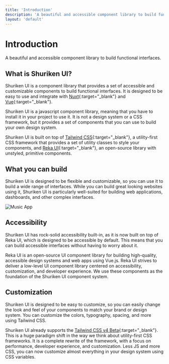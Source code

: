 ```yaml
---
title: 'Introduction'
description: 'A beautiful and accessible component library to build functional interfaces.'
layout: 'default'
---
```


# Introduction
A beautiful and accessible component library to build functional interfaces.

## What is Shuriken UI?
Shuriken UI is a component library that provides a set of accessible and customizable components to build functional interfaces. It is designed to be easy to use and integrate with [Nuxt](https://nuxt.com/){:target="_blank"} and [Vue](https://vuejs.org/){:target="_blank"}.

Shuriken UI is a javascript component library, meaning that you have to install it in your project to use it. It is not a design system or a CSS framework, but it provides a set of components that you can use to build your own design system.

Shuriken UI is built on top of [Tailwind CSS](https://tailwindcss.com/){:target="_blank"}, a utility-first CSS framework that provides a set of utility classes to style your components, and [Reka UI](https://reka-ui.com/){:target="_blank"}, an open-source library with unstyled, primitive components.

## What you can build
Shuriken UI is designed to be flexible and customizable, so you can use it to build a wide range of interfaces. While you can build great looking websites using it, Shuriken UI is particularly well-suited for building web applications, dashboards, and other complex interfaces.

![Music App](/img/content/docs/musicapp.png)

## Accessibility
Shuriken UI has rock-solid accessibility built-in, as it is now built on top of Reka UI, which is designed to be accessible by default. This means that you can build accessible interfaces without having to worry about it.

Reka UI is an open-source UI component library for building high-quality, accessible design systems and web apps using Vue.js. Reka UI strives to deliver a low-level UI component library centered on accessibility, customization, and developer experience. We use these components as the foundation of the Shuriken UI component system.

## Customization
Shuriken UI is designed to be easy to customize, so you can easily change the look and feel of your components to match your brand or design system. You can customize the colors, typography, spacing, and more using Tailwind CSS. 

Shuriken UI already supports the [Tailwind CSS v4 Beta](https://tailwindcss.com/docs/v4-beta){:target="_blank"}. This is a huge paradigm shift in the way we think about utility-first CSS frameworks. It is a complete rewrite of the framework, with a focus on performance, developer experience, and customization. Less JS and more CSS, you can now customize almost everything in your design system using CSS variables.